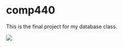 # comp440
This is the final project for my database class.

<img src="http://nickolayconsulting.com/wp-content/uploads/2014/08/mysql_hosting.png"></img>
